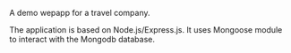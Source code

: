A demo wepapp for a travel company. 

The application is based on Node.js/Express.js. It uses Mongoose module to interact with the Mongodb database.
